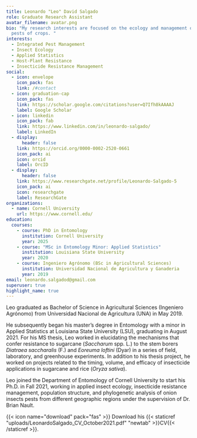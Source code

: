 ```yaml
---
title: Leonardo "Leo" David Salgado
role: Graduate Research Assistant
avatar_filename: avatar.png
bio: "My research interests are focused on the ecology and management of insect
  pests of crops. "
interests:
  - Integrated Pest Management
  - Insect Ecology
  - Applied Statistics
  - Host-Plant Resistance
  - Insecticide Resistance Management
social:
  - icon: envelope
    icon_pack: fas
    link: /#contact
  - icon: graduation-cap
    icon_pack: fas
    link: https://scholar.google.com/citations?user=Q7Ifh8kAAAAJ
    label: Google Scholar
  - icon: linkedin
    icon_pack: fab
    link: https://www.linkedin.com/in/leonardo-salgado/
    label: LinkedIn
  - display:
      header: false
    link: https://orcid.org/0000-0002-2520-0661
    icon_pack: ai
    icon: orcid
    label: OrcID
  - display:
      header: false
    link: https://www.researchgate.net/profile/Leonardo-Salgado-5
    icon_pack: ai
    icon: researchgate
    label: ResearchGate
organizations:
  - name: Cornell University
    url: https://www.cornell.edu/
education:
  courses:
    - course: PhD in Entomology
      institution: Cornell University
      year: 2025
    - course: "MSc in Entomology Minor: Applied Statistics"
      institution: Louisiana State University
      year: 2020
    - course: Ingeniero Agrónomo (BSc in Agricultural Sciences)
      institution: Universidad Nacional de Agricultura y Ganaderia
      year: 2019
email: leonardo.salgadod@gmail.com
superuser: true
highlight_name: true
---
```

Leo graduated as Bachelor of Science in Agricultural Sciences (Ingeniero Agrónomo) from Universidad Nacional de Agricultura (UNA) in May 2019.

He subsequently began his master’s degree in Entomology with a minor in Applied Statistics at Louisiana State University (LSU), graduating in August 2021. For his MS thesis, Leo worked in elucidating the mechanisms that confer resistance to sugarcane (*Saccharum* spp. L.) to the stem borers *Diatraea saccharalis* (F.) and *Eoreuma loftini* (Dyar) in a series of field, laboratory, and greenhouse experiments. In addition to his thesis project, he worked on projects related to the timing, volume, and efficacy of insecticide applications in sugarcane and rice (*Oryza sativa*). 

Leo joined the Department of Entomology of Cornell University to start his Ph.D. in Fall 2021, working in applied insect ecology, insecticide resistance management, population structure, and phylogenetic analysis of onion insects pests from different geographic regions under the supervision of Dr. Brian Nault.

{{< icon name="download" pack="fas" >}} Download his {{< staticref "uploads/LeonardoSalgado_CV_October2021.pdf" "newtab" >}}CV{{< /staticref >}}.